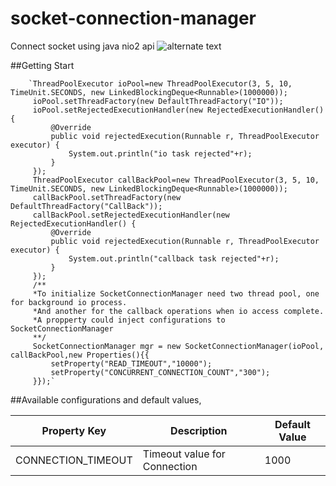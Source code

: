 # socket-connection-manager
Connect socket using java nio2 api
![alternate text](https://travis-ci.org/termanli/socket-connection-manager.svg?branch=master)

##Getting Start

        `ThreadPoolExecutor ioPool=new ThreadPoolExecutor(3, 5, 10, TimeUnit.SECONDS, new LinkedBlockingDeque<Runnable>(1000000));
         ioPool.setThreadFactory(new DefaultThreadFactory("IO"));
         ioPool.setRejectedExecutionHandler(new RejectedExecutionHandler() {
             @Override
             public void rejectedExecution(Runnable r, ThreadPoolExecutor executor) {
                 System.out.println("io task rejected"+r);
             }
         });
         ThreadPoolExecutor callBackPool=new ThreadPoolExecutor(3, 5, 10, TimeUnit.SECONDS, new LinkedBlockingDeque<Runnable>(1000000));
         callBackPool.setThreadFactory(new DefaultThreadFactory("CallBack"));
         callBackPool.setRejectedExecutionHandler(new RejectedExecutionHandler() {
             @Override
             public void rejectedExecution(Runnable r, ThreadPoolExecutor executor) {
                 System.out.println("callback task rejected"+r);
             }
         });
         /**
         *To initialize SocketConnectionManager need two thread pool, one for background io process. 
         *And another for the callback operations when io access complete.
         *A propperty could inject configurations to SocketConnectionManager
         **/
         SocketConnectionManager mgr = new SocketConnectionManager(ioPool, callBackPool,new Properties(){{
             setProperty("READ_TIMEOUT","10000");
             setProperty("CONCURRENT_CONNECTION_COUNT","300");
         }});`
##Available configurations and default values,

Property Key | Description | Default Value
------------- |------------- |------------- 
CONNECTION_TIMEOUT | Timeout value for Connection | 1000







 
 